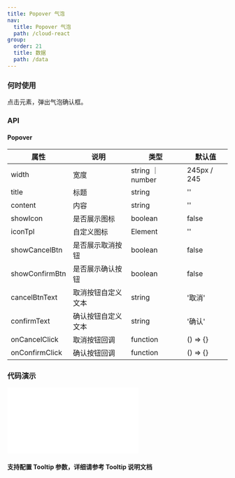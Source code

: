 ```yaml
---
title: Popover 气泡
nav:
  title: Popover 气泡
  path: /cloud-react
group:
  order: 21
  title: 数据
  path: /data
---
```



### 何时使用

点击元素，弹出气泡确认框。

### API

#### Popover

| 属性           | 说明                    | 类型              | 默认值 |
| -------------- | ----------------------- | ----------------- | ------ |
| width | 宽度        | string ｜ number           | 245px / 245     |
| title | 标题        | string           | ''     |
| content        | 内容     | string           | ''     |
| showIcon       | 是否展示图标           | boolean           | false  |
| iconTpl  | 自定义图标 | Element           | ''  |
| showCancelBtn          | 是否展示取消按钮     | boolean           | false     |
| showConfirmBtn  | 是否展示确认按钮               | boolean            | false     |
| cancelBtnText      | 取消按钮自定义文本      | string            | '取消'     |
| confirmText      | 确认按钮自定义文本      | string            | '确认'     |
| onCancelClick      | 取消按钮回调      | function            | () => {}     |
| onConfirmClick      | 确认按钮回调      | function            | () => {}     |

 ### 代码演示 

<embed src="@components/popover/demos/basic.md" /> 

#### 支持配置 Tooltip 参数，详细请参考 Tooltip 说明文档


